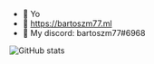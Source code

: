 - 👋 Yo
- 👀 https://bartoszm77.ml
- 🌱 My discord: bartoszm77#6968

![GitHub stats](https://github-readme-stats.vercel.app/api?username=B2RT0SZM77&show_icons=true&theme=tokyonight)
